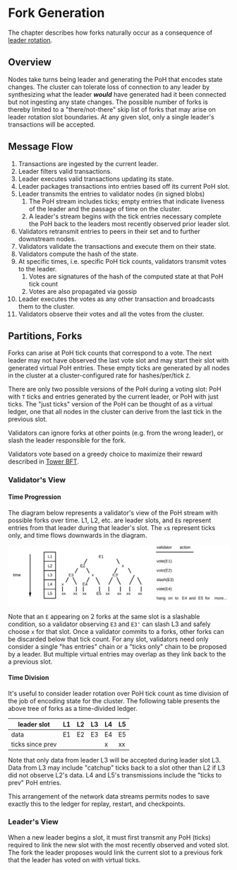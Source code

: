 # Fork Generation

The chapter describes how forks naturally occur as a consequence of [leader
rotation](leader-rotation.md).


## Overview

Nodes take turns being leader and generating the PoH that encodes state
changes.  The cluster can tolerate loss of connection to any leader by
synthesizing what the leader ***would*** have generated had it been connected
but not ingesting any state changes.  The possible number of forks is thereby
limited to a "there/not-there" skip list of forks that may arise on leader
rotation slot boundaries.  At any given slot, only a single leader's
transactions will be accepted.

## Message Flow

1. Transactions are ingested by the current leader.
2. Leader filters valid transactions.
3. Leader executes valid transactions updating its state.
4. Leader packages transactions into entries based off its current PoH slot.
5. Leader transmits the entries to validator nodes (in signed blobs)
   1. The PoH stream includes ticks; empty entries that indicate liveness of
      the leader and the passage of time on the cluster.
   2. A leader's stream begins with the tick entries necessary complete the PoH
      back to the leaders most recently observed prior leader slot.
6. Validators retransmit entries to peers in their set and to further
   downstream nodes.
7. Validators validate the transactions and execute them on their state.
8. Validators compute the hash of the state.
9. At specific times, i.e. specific PoH tick counts, validators transmit votes
   to the leader.
   1. Votes are signatures of the hash of the computed state at that PoH tick
      count
   2. Votes are also propagated via gossip
10. Leader executes the votes as any other transaction and broadcasts them to
    the cluster.
11. Validators observe their votes and all the votes from the cluster.

## Partitions, Forks

Forks can arise at PoH tick counts that correspond to a vote.  The next leader
may not have observed the last vote slot and may start their slot with
generated virtual PoH entries.  These empty ticks are generated by all nodes in
the cluster at a cluster-configured rate for hashes/per/tick `Z`.

There are only two possible versions of the PoH during a voting slot: PoH with
`T` ticks and entries generated by the current leader, or PoH with just ticks.
The "just ticks" version of the PoH can be thought of as a virtual ledger, one
that all nodes in the cluster can derive from the last tick in the previous
slot.

Validators can ignore forks at other points (e.g. from the wrong leader), or
slash the leader responsible for the fork.

Validators vote based on a greedy choice to maximize their reward described in
[Tower BFT](tower-bft.md).

### Validator's View

#### Time Progression

The diagram below represents a validator's view of the
PoH stream with possible forks over time.  L1, L2, etc. are leader slots, and
`E`s represent entries from that leader during that leader's slot.  The `x`s
represent ticks only, and time flows downwards in the diagram.


<img alt="Fork generation" src="img/fork-generation.svg" class="center"/>

Note that an `E` appearing on 2 forks at the same slot is a slashable
condition, so a validator observing `E3` and `E3'` can slash L3 and safely
choose `x` for that slot.  Once a validator commits to a forks, other forks can
be discarded below that tick count.  For any slot, validators need only
consider a single "has entries" chain or a "ticks only" chain to be proposed by
a leader.  But multiple virtual entries may overlap as they link back to the a
previous slot.

#### Time Division

It's useful to consider leader rotation over PoH tick count as time division of
the job of encoding state for the cluster.  The following table presents the
above tree of forks as a time-divided ledger.

leader slot |  L1 | L2 | L3 | L4 | L5
-------|----|----|----|----|----
data      |  E1| E2 | E3 | E4  | E5
ticks since prev  | | | | x | xx

Note that only data from leader L3 will be accepted during leader slot L3.
Data from L3 may include "catchup" ticks back to a slot other than L2 if L3 did
not observe L2's data.  L4 and L5's transmissions include the "ticks to prev"
PoH entries.

This arrangement of the network data streams permits nodes to save exactly this
to the ledger for replay, restart, and checkpoints.

### Leader's View

When a new leader begins a slot, it must first transmit any PoH (ticks)
required to link the new slot with the most recently observed and voted slot.
The fork the leader proposes would link the current slot to a previous fork
that the leader has voted on with virtual ticks.
